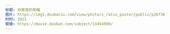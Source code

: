 ```yaml
---
标题: 你是我的荣耀
图片: https://img1.doubanio.com/view/photo/s_ratio_poster/public/p2673655588.jpg
时时: 2021
链接: https://movie.douban.com/subject/33454980/
---
```

